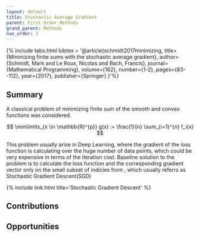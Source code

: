 ```yaml
---
layout: default
title: Stochastic Average Gradient
parent: First Order Methods
grand_parent: Methods
nav_order: 3
---
```


{% include tabs.html bibtex = '@article{schmidt2017minimizing,
  title={Minimizing finite sums with the stochastic average gradient},
  author={Schmidt, Mark and Le Roux, Nicolas and Bach, Francis},
  journal={Mathematical Programming},
  volume={162},
  number={1-2},
  pages={83--112},
  year={2017},
  publisher={Springer}
}'%}

## Summary
A classical problem of minimizing finite sum of the smooth and convex functions was considered. 

$$
\min\limits_{x \in \mathbb{R}^{p}} g(x) := \frac{1}{n} \sum_{i=1}^{n} f_i(x)
$$

This problem usually arise in Deep Learning, where the gradient of the loss function is calculating over the huge number of data points, which could be very expensive in terms of the iteration cost. Baseline solution to the problem is to calculate the loss function and the corresponding gradient vector only on the small subset of indicies from  , which usually referrs as Stochastic Gradient Descent(SGD) 

{% include link.html title='Stochastic Gradient Descent' %}

## Contributions

## Opportunities
